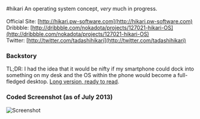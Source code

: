 #hikari
An operating system concept, *very* much in progress.<br/><br/>
Official Site: [http://hikari.pw-software.com](http://hikari.pw-software.com)<br/>
Dribbble: [http://dribbble.com/nokadota/projects/127021-hikari-OS](http://dribbble.com/nokadota/projects/127021-hikari-OS)<br/>
Twitter: [http://twitter.com/tadashihikari](http://twitter.com/tadashihikari)

### Backstory
TL;DR: I had the idea that it would be nifty if my smartphone could dock into something on my desk and the OS within the phone would become a full-fledged desktop. <a href="http://dsgn.pw-software.com/notebook/the-future-of-the-operating-system">Long version, ready to read</a>.

### Coded Screenshot (as of July 2013)
![Screenshot](http://hikari.pw-software.com/images/tfotos-01.png)
